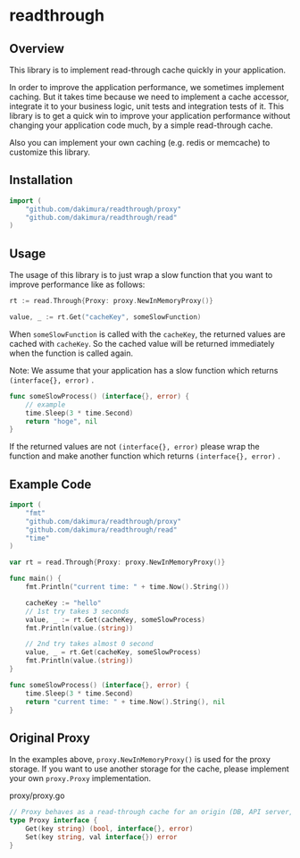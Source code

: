 # readthrough

## Overview
This library is to implement read-through cache quickly in your application.


In order to improve the application performance, we sometimes implement caching.
But it takes time because we need to implement a cache accessor,
integrate it to your business logic, unit tests and integration tests of it.
This library is to get a quick win to improve your application performance without changing your application code much, by a simple read-through cache.

Also you can implement your own caching (e.g. redis or memcache) to customize this library.

## Installation
```go
import (
	"github.com/dakimura/readthrough/proxy"
	"github.com/dakimura/readthrough/read"
)
```

## Usage
The usage of this library is to just wrap a slow function that you want to improve performance
like as follows:
```go
rt := read.Through{Proxy: proxy.NewInMemoryProxy()}

value, _ := rt.Get("cacheKey", someSlowFunction)
```

When `someSlowFunction` is called with the `cacheKey`, the returned values are cached with `cacheKey`. So the cached value will be returned immediately when the function is called again.

Note: We assume that your application has a slow function which returns `(interface{}, error)` .
```go
func someSlowProcess() (interface{}, error) {
	// example
	time.Sleep(3 * time.Second)
	return "hoge", nil
}
```
If the returned values are not `(interface{}, error)` 
please wrap the function and make another function which returns `(interface{}, error)` .

## Example Code

```go
import (
	"fmt"
	"github.com/dakimura/readthrough/proxy"
	"github.com/dakimura/readthrough/read"
	"time"
)

var rt = read.Through{Proxy: proxy.NewInMemoryProxy()}

func main() {
	fmt.Println("current time: " + time.Now().String())

	cacheKey := "hello"
	// 1st try takes 3 seconds
	value, _ := rt.Get(cacheKey, someSlowProcess)
	fmt.Println(value.(string))

	// 2nd try takes almost 0 second
	value, _ = rt.Get(cacheKey, someSlowProcess)
	fmt.Println(value.(string))
}

func someSlowProcess() (interface{}, error) {
	time.Sleep(3 * time.Second)
	return "current time: " + time.Now().String(), nil
}
```

## Original Proxy
In the examples above, `proxy.NewInMemoryProxy()` is used for the proxy storage.
If you want to use another storage for the cache, please implement your own `proxy.Proxy` implementation.

proxy/proxy.go
```go
// Proxy behaves as a read-through cache for an origin (DB, API server, etc)
type Proxy interface {
	Get(key string) (bool, interface{}, error)
	Set(key string, val interface{}) error
}
```